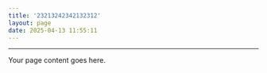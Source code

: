 ```yaml
---
title: '23213242342132312'
layout: page
date: 2025-04-13 11:55:11
---
```


---

Your page content goes here.